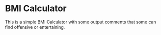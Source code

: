 # BMI Calculator
 
This is a simple BMI Calculator with some output comments that some can find offensive or entertaining.
